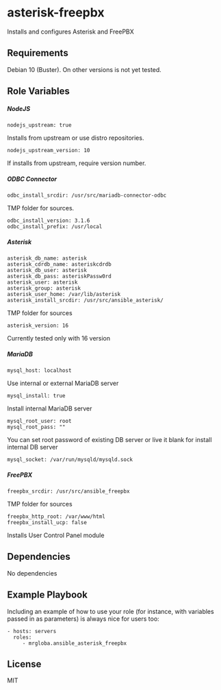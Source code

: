 asterisk-freepbx
=========

Installs and configures Asterisk and FreePBX

Requirements
------------

Debian 10 (Buster). On other versions is not yet tested.

Role Variables
--------------

##### NodeJS
	nodejs_upstream: true
Installs from upstream or use distro repositories.

	nodejs_upstream_version: 10
If installs from upstream, require version number.
##### ODBC Connector
	odbc_install_srcdir: /usr/src/mariadb-connector-odbc

TMP folder for sources.

	odbc_install_version: 3.1.6
	odbc_install_prefix: /usr/local

##### Asterisk

	asterisk_db_name: asterisk
	asterisk_cdrdb_name: asteriskcdrdb
	asterisk_db_user: asterisk
	asterisk_db_pass: asteriskPassw0rd
	asterisk_user: asterisk
	asterisk_group: asterisk
	asterisk_user_home: /var/lib/asterisk
	asterisk_install_srcdir: /usr/src/ansible_asterisk/

TMP folder for sources

	asterisk_version: 16

Currently tested only with 16 version

##### MariaDB

	mysql_host: localhost

Use internal or external MariaDB server

	mysql_install: true

Install internal MariaDB server

	mysql_root_user: root
	mysql_root_pass: ""

You can set root password of existing DB server or live it blank for install internal DB server

	mysql_socket: /var/run/mysqld/mysqld.sock

##### FreePBX

	freepbx_srcdir: /usr/src/ansible_freepbx

TMP folder for sources

	freepbx_http_root: /var/www/html
	freepbx_install_ucp: false

Installs User Control Panel module

Dependencies
------------

No dependencies

Example Playbook
----------------

Including an example of how to use your role (for instance, with variables passed in as parameters) is always nice for users too:

    - hosts: servers
      roles:
         - mrgloba.ansible_asterisk_freepbx

License
-------

MIT


